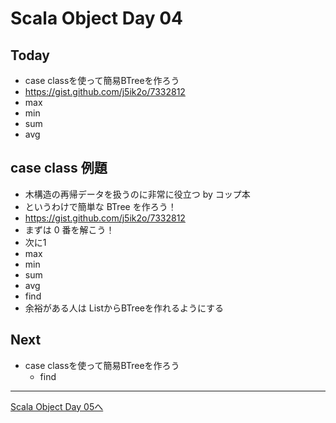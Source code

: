 # Scala Object Day 04

## Today
-  case classを使って簡易BTreeを作ろう
  -  https://gist.github.com/j5ik2o/7332812
  - max
  - min
  - sum
  - avg

## case class 例題
- 木構造の再帰データを扱うのに非常に役立つ by コップ本
- というわけで簡単な BTree を作ろう！
- https://gist.github.com/j5ik2o/7332812
- まずは 0 番を解こう！
- 次に1
- max
- min
- sum
- avg
- find
- 余裕がある人は ListからBTreeを作れるようにする

## Next
- case classを使って簡易BTreeを作ろう
  - find


----
[Scala Object Day 05へ](object_day_05.md)




